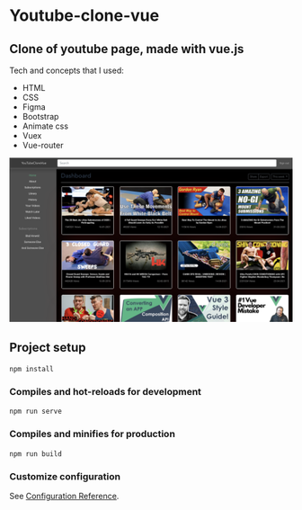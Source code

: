 # Youtube-clone-vue

## Clone of youtube page, made with vue.js

Tech and concepts that I used:

- HTML
- CSS
- Figma
- Bootstrap
- Animate css
- Vuex
- Vue-router

![](src/assets/yt-vue.png)

## Project setup

```
npm install
```

### Compiles and hot-reloads for development

```
npm run serve
```

### Compiles and minifies for production

```
npm run build
```

### Customize configuration

See [Configuration Reference](https://cli.vuejs.org/config/).
